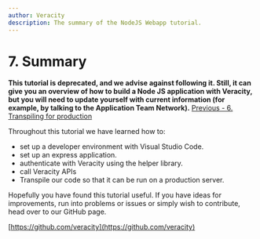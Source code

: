 ```yaml
---
author: Veracity
description: The summary of the NodeJS Webapp tutorial.
---
```


# 7. Summary
**This tutorial is deprecated, and we advise against following it. Still, it can give you an overview of how to build a Node JS application with Veracity, but you will need to update yourself with current information (for example, by talking to the Application Team Network).**
[Previous - 6. Transpiling for production](6-transpiling-for-production.md)

Throughout this tutorial we have learned how to:

- set up a developer environment with Visual Studio Code.
- set up an express application.
- authenticate with Veracity using the helper library.
- call Veracity APIs
- Transpile our code so that it can be run on a production server.

Hopefully you have found this tutorial useful. If you have ideas for improvements, run into problems or issues or simply wish to contribute, head over to our GitHub page.

[https://github.com/veracity](https://github.com/veracity)